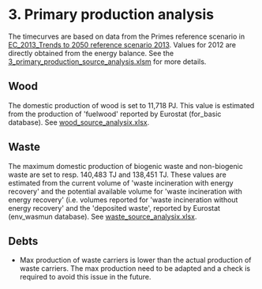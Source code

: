 # 3. Primary production analysis

The timecurves are based on data from the Primes reference scenario in [EC_2013_Trends to 2050 reference scenario 2013](http://refman.et-model.com/publications/1874). Values for 2012 are directly obtained from the energy balance. See the [3_primary_production_source_analysis.xlsm](3_primary_production_source_analysis.xlsm) for more details.


## Wood

The domestic production of wood is set to 11,718 PJ. This value is estimated from the production of 'fuelwood' reported by Eurostat (for_basic database). See [wood_source_analysix.xlsx](../../eu/2012/3_primary_production/wood_source_analysis.xlsx).


## Waste

The maximum domestic production of biogenic waste and non-biogenic waste are set to resp. 140,483 TJ and 138,451 TJ. These values are estimated from the current volume of 'waste incineration with energy recovery' and the potential available volume for 'waste incineration with energy recovery' (i.e. volumes reported for 'waste incineration without energy recovery' and the 'deposited waste', reported by Eurostat (env_wasmun database). See [waste_source_analysix.xlsx](../../eu/2012/3_primary_production/waste_source_analysis.xlsx).


## Debts

- Max production of waste carriers is lower than the actual production of waste carriers. The max production need to be adapted and a check is required to avoid this issue in the future.


